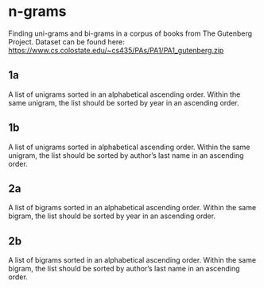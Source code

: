 # n-grams

Finding uni-grams and bi-grams in a corpus of books from The Gutenberg Project.
Dataset can be found here: https://www.cs.colostate.edu/~cs435/PAs/PA1/PA1_gutenberg.zip

## 1a
A list of unigrams sorted in an alphabetical ascending order. Within the same unigram, the list should
be sorted by year in an ascending order.
## 1b
A list of unigrams sorted in alphabetical ascending order. Within the same unigram, the list should
be sorted by author’s last name in an ascending order.
## 2a
A list of bigrams sorted in an alphabetical ascending order. Within the same bigram, the list should
be sorted by year in an ascending order.
## 2b
A list of bigrams sorted in an alphabetical ascending order. Within the same bigram, the list should
be sorted by author’s last name in an ascending order. 
